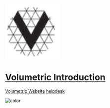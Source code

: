 ![logo](./img/vfa_logo.PNG ':no-zoom')

# [Volumetric Introduction](Introduction.md)

[Volumetric Website](https://www.volumetricformat.org/)
[helpdesk](mailto:helpdesk@volumetricformat.org)

![color](#f6f8fa)
